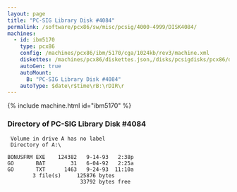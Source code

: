 ```yaml
---
layout: page
title: "PC-SIG Library Disk #4084"
permalink: /software/pcx86/sw/misc/pcsig/4000-4999/DISK4084/
machines:
  - id: ibm5170
    type: pcx86
    config: /machines/pcx86/ibm/5170/cga/1024kb/rev3/machine.xml
    diskettes: /machines/pcx86/diskettes.json,/disks/pcsigdisks/pcx86/diskettes.json
    autoGen: true
    autoMount:
      B: "PC-SIG Library Disk #4084"
    autoType: $date\r$time\rB:\rDIR\r
---
```


{% include machine.html id="ibm5170" %}

### Directory of PC-SIG Library Disk #4084

     Volume in drive A has no label
     Directory of A:\

    BONUSFRM EXE    124382   9-14-93   2:38p
    GO       BAT        31   6-04-92   2:25a
    GO       TXT      1463   9-24-93  11:10a
            3 file(s)     125876 bytes
                           33792 bytes free
